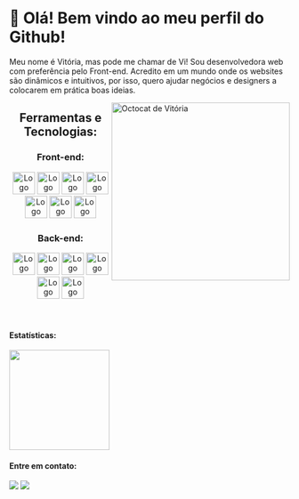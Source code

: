 <h1>👋 Olá! Bem vindo ao meu perfil do Github!</h1>

<div class="about">
  <p>Meu nome é Vitória, mas pode me chamar de Vi! Sou desenvolvedora web com preferência pelo Front-end. Acredito em um mundo onde os websites são dinâmicos e intuitivos, por isso, quero ajudar negócios e designers a colocarem em prática boas ideias.</p>
  <img src="https://i.postimg.cc/3N9J7QY2/octocat-1721133734068.png" alt="Octocat de Vitória" align="right" width="320" style="float:right; margin: 0; padding: 0"/>
</div>

<section align="center">
  <h2> Ferramentas e Tecnologias:</h2>
    <div class="front-tec">
      <h3> Front-end:</h3>
        <img loading="lazy" src="https://cdn.jsdelivr.net/gh/devicons/devicon@latest/icons/html5/html5-original-wordmark.svg" width="40" height="40" alt="Logo do HTML 5"/>
        <img loading="lazy" src="https://cdn.jsdelivr.net/gh/devicons/devicon@latest/icons/css3/css3-original-wordmark.svg" width="40" height="40" alt="Logo do CSS 3"/>
        <img loading="lazy" src="https://cdn.jsdelivr.net/gh/devicons/devicon@latest/icons/react/react-original.svg" width="40" height="40" alt="Logo do React"/>
        <img loading="lazy" src="https://cdn.jsdelivr.net/gh/devicons/devicon@latest/icons/typescript/typescript-plain.svg" width="40" height="40" alt="Logo do TypeScript"/>
        <img loading="lazy" src="https://cdn.jsdelivr.net/gh/devicons/devicon@latest/icons/javascript/javascript-original.svg" width="40" height="40" alt="Logo do JavaScript"/>
        <img loading="lazy" src="https://cdn.jsdelivr.net/gh/devicons/devicon@latest/icons/json/json-plain.svg" width="40" height="40" alt="Logo do JSON"/> 
        <img loading="lazy" src="https://cdn.jsdelivr.net/gh/devicons/devicon@latest/icons/figma/figma-original.svg" width="40" height="40" alt="Logo do Figma"/>
      </div>
      <div class="back-tec">
        <h3> Back-end:</h3>
        <img loading="lazy" src="https://cdn.jsdelivr.net/gh/devicons/devicon@latest/icons/java/java-original-wordmark.svg" width="40" height="40" alt="Logo do Java"/>
        <img loading="lazy" src="https://cdn.jsdelivr.net/gh/devicons/devicon@latest/icons/spring/spring-original-wordmark.svg" width="40" height="40" alt="Logo do Spring"/>
        <img loading="lazy" src="https://cdn.jsdelivr.net/gh/devicons/devicon@latest/icons/postman/postman-plain.svg" width="40" height="40" alt="Logo do Postman"/>
        <img loading="lazy" src="https://cdn.jsdelivr.net/gh/devicons/devicon@latest/icons/postgresql/postgresql-plain-wordmark.svg" width="40" height="40" alt="Logo do PostgreSQL"/>
        <img loading="lazy" src="https://cdn.jsdelivr.net/gh/devicons/devicon@latest/icons/nodejs/nodejs-plain-wordmark.svg" height="40" alt="Logo do Node JS"/>
        <img loading="lazy" src="https://cdn.jsdelivr.net/gh/devicons/devicon@latest/icons/maven/maven-original-wordmark.svg" width="40" height="40" alt="Logo do Maven"/>
      </div>
  </section>
</br></br>
  <section class="statistic-contact">
      <h4>Estatísticas:</h4>
        <a href="https://github.com/vpaesi">
          <img loading="lazy" height="180em" src="https://github-readme-stats.vercel.app/api/top-langs/?username=vpaesi&layout=compact&langs_count=7&theme=dracula&v=1"/>
        </a>
      <h4>Entre em contato:</h4>
        <a href="mailto:paesivitoria@gmail.com"><img loading="lazy" src="https://img.shields.io/badge/Gmail-D14836?style=for-the-badge&logo=gmail&logoColor=white" target="_blank"></a>
        <a href="https://www.linkedin.com/in/vpaesi/" target="_blank"><img loading="lazy" src="https://img.shields.io/badge/-LinkedIn-%230077B5?style=for-the-badge&logo=linkedin&logoColor=white" target="_blank"></a> 
  </section>      
